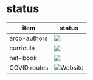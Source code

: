 # status

| item         | status                                                                               |
|--------------|--------------------------------------------------------------------------------------|
| arco-authors | ![](https://github.com/UCLM-ARCO/arco-authors/workflows/Docker%20image/badge.svg)    |
| curricula    | ![](https://github.com/UCLM-ARCO/curricula/workflows/process-pull-request/badge.svg) |
| net-book     | ![](https://github.com/UCLM-ARCO/net-book/workflows/latex-compile/badge.svg)         |
| COVID routes | ![Website](https://img.shields.io/website?url=https%3A%2F%2Fpike.esi.uclm.es%3A7166%2F) |
